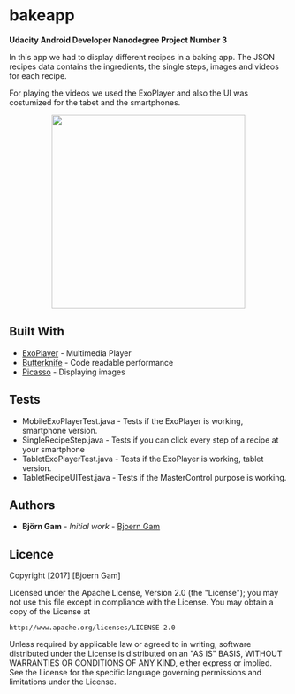 # bakeapp
<b> Udacity Android Developer Nanodegree Project Number 3 </b>

In this app we had to display different recipes in a baking app. The JSON recipes data
contains the ingredients, the single steps, images and videos for each recipe. 

For playing the videos we used the ExoPlayer and also the UI was costumized for the 
tabet and the smartphones.



<p align="center">
  <img src="https://pbs.twimg.com/media/DETZlQQXgAIN3KK.jpg:large" width="350"/>
</p>


## Built With

* [ExoPlayer](https://google.github.io/ExoPlayer/) - Multimedia Player
* [Butterknife](https://jakewharton.github.io/butterknife/) - Code readable performance 
* [Picasso](https://square.github.io/picasso/) - Displaying images 

## Tests

* MobileExoPlayerTest.java - Tests if the ExoPlayer is working, smartphone version.
* SingleRecipeStep.java - Tests if you can click every step of a recipe at your smartphone
* TabletExoPlayerTest.java - Tests if the ExoPlayer is working, tablet version.
* TabletRecipeUITest.java - Tests if the MasterControl purpose is working. 

## Authors

* **Björn Gam** - *Initial work* - [Bjoern Gam](https://github.com/bjoerngam)

## Licence

Copyright [2017] [Bjoern Gam]

Licensed under the Apache License, Version 2.0 (the "License");
you may not use this file except in compliance with the License.
You may obtain a copy of the License at

    http://www.apache.org/licenses/LICENSE-2.0

Unless required by applicable law or agreed to in writing, software
distributed under the License is distributed on an "AS IS" BASIS,
WITHOUT WARRANTIES OR CONDITIONS OF ANY KIND, either express or implied.
See the License for the specific language governing permissions and
limitations under the License.
